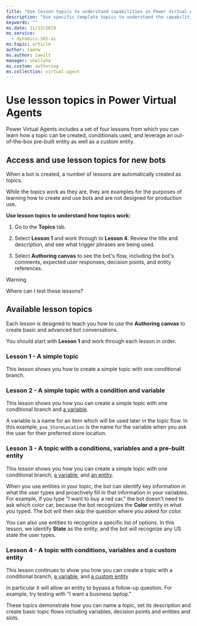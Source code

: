```yaml
---
title: "Use lesson topics to understand capabilities in Power Virtual Agents"
description: "Use specific template topics to understand the capabilities when authoring topics for use in Power Virtual Agents bots"
keywords: ""
ms.date: 11/13/2019
ms.service:
  - dynamics-365-ai
ms.topic: article
author: iaanw
ms.author: iawilt
manager: shellyha
ms.custom: authoring
ms.collection: virtual-agent
---
```




# Use lesson topics in Power Virtual Agents

Power Virtual Agents includes a set of four lessons from which you can learn how a topic can be created, conditionals used, and leverage an out-of-the-box pre-built entity as well as a custom entity.


## Access and use lesson topics for new bots

When a bot is created, a number of lessons are automatically created as topics. 

While the topics work as they are, they are examples for the purposes of learning how to create and use bots and are not designed for production use.

**Use lesson topics to understand how topics work:**

1. Go to the **Topics** tab.

1. Select **Lesson 1** and work through to **Lesson 4**.  Review the title and description, and see what trigger phrases are being used.  

1. Select **Authoring canvas** to see the bot's flow, including the bot's comments, expected user responses, decision points, and entity references.

>[!WARNING]
>Where can I test these lessons?

## Available lesson topics

Each lesson is designed to teach you how to use the **Authoring canvas** to create basic and advanced bot conversations.

You should start with **Lesson 1** and work through each lesson in order.

### Lesson 1 - A simple topic

This lesson shows you how to create a simple topic with one conditional branch.

### Lesson 2 - A simple topic with a condition and variable

This lesson shows you how you can create a simple topic with one conditional branch and [a variable](authoring-variables.md).

A variable is a name for an item which will be used later in the topic flow.  In this example, `pva_StoreLocation` is the name for the variable when you ask the user for their preferred store location.

### Lesson 3 - A topic with a conditions, variables and a pre-built entity

This lesson shows you how you can create a simple topic with one conditional branch, [a variable](authoring-variables.md), and [an entity](advanced-entities-slot-filling.md).

When you use entities in your topic, the bot can identify key information in what the user types and proactively fill in that information in your variables. For example, if you type "I want to buy a red car," the bot doesn't need to ask which color car, because the bot recognizes the **Color** entity in what you typed. The bot will then skip the question where you asked for color. 

You can also use entities to recognize a specific list of options. In this lesson, we identify **State** as the entity, and the bot will recognize any US state the user types.

### Lesson 4 - A topic with conditions, variables and a custom entity

This lesson continues to show you how you can create a topic with a conditional branch, [a variable](authoring-variables.md#prebuilt-entities), and [a custom entity](advanced-entities-slot-filling.md#custom-entities)

In particular it will allow an entity to bypass a follow-up question. For example, try testing with "I want a business laptop."

These topics demonstrate how you can name a topic, set its description and create basic topic flows including variables, decision points and entities and slots.


